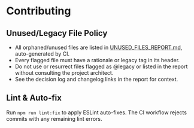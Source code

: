 # Contributing

## Unused/Legacy File Policy

- All orphaned/unused files are listed in [UNUSED_FILES_REPORT.md](./UNUSED_FILES_REPORT.md), auto-generated by CI.
- Every flagged file must have a rationale or legacy tag in its header.
- Do not use or resurrect files flagged as @legacy or listed in the report without consulting the project architect.
- See the decision log and changelog links in the report for context. 

## Lint & Auto-fix

Run `npm run lint:fix` to apply ESLint auto-fixes. The CI workflow rejects commits with any remaining lint errors. 